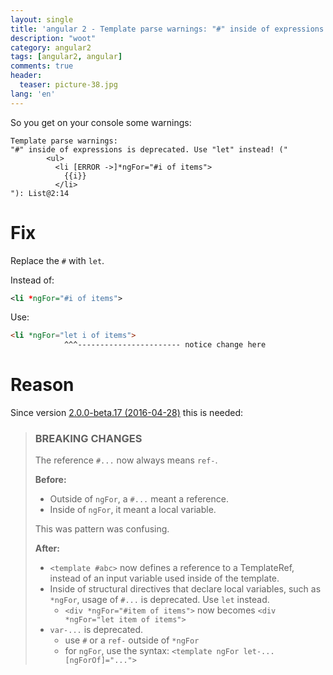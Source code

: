 ```yaml
---
layout: single
title: 'angular 2 - Template parse warnings: "#" inside of expressions is deprecated. Use "let" instead! (ngFor)'
description: "woot"
category: angular2
tags: [angular2, angular]
comments: true
header:
  teaser: picture-38.jpg
lang: 'en'
---
```


So you get on your console some warnings:

<!--more-->

```
Template parse warnings:
"#" inside of expressions is deprecated. Use "let" instead! ("
        <ul>
          <li [ERROR ->]*ngFor="#i of items">
            {⁣{i}}
          </li>
"): List@2:14
```

# Fix

Replace the `#` with `let`.

Instead of:

```xml
<li *ngFor="#i of items">
```

Use:

```html
<li *ngFor="let i of items">
            ^^^----------------------- notice change here
```

# Reason

Since version [2.0.0-beta.17 (2016-04-28)](https://github.com/angular/angular/blob/master/CHANGELOG.md#200-beta17-2016-04-28) this is needed:

> ### BREAKING CHANGES
>
> The reference `#...` now always means `ref-`.
>
> **Before:**
> - Outside of `ngFor`, a `#...` meant a reference.
> - Inside of `ngFor`, it meant a local variable. 
>
> This was pattern was confusing.
>
> **After:**
>
> - `<template #abc>` now defines a reference to a TemplateRef, instead of an input variable used inside of the template.
> - Inside of structural directives that declare local variables, such as `*ngFor`, usage of `#...` is deprecated. Use `let` instead.
>   - `<div *ngFor="#item of items">` now becomes `<div *ngFor="let item of items">`
> - `var-...` is deprecated. 
>   - use `#` or a `ref-` outside of `*ngFor`
>   - for `ngFor`, use the syntax:  `<template ngFor let-... [ngForOf]="...">`


